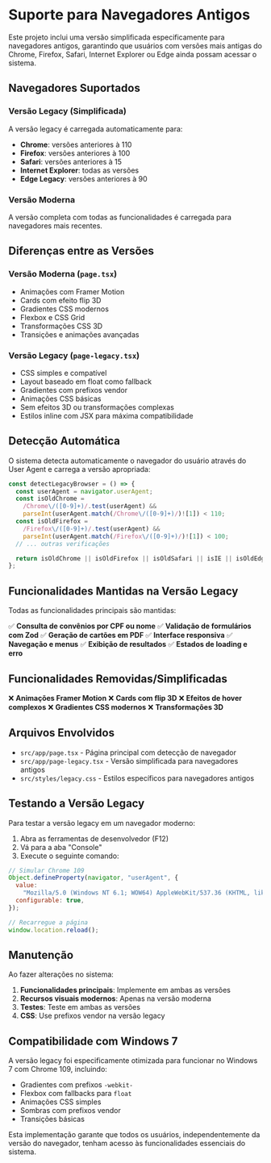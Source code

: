 # Suporte para Navegadores Antigos

Este projeto inclui uma versão simplificada especificamente para navegadores antigos, garantindo que usuários com versões mais antigas do Chrome, Firefox, Safari, Internet Explorer ou Edge ainda possam acessar o sistema.

## Navegadores Suportados

### Versão Legacy (Simplificada)

A versão legacy é carregada automaticamente para:

- **Chrome**: versões anteriores à 110
- **Firefox**: versões anteriores à 100
- **Safari**: versões anteriores à 15
- **Internet Explorer**: todas as versões
- **Edge Legacy**: versões anteriores à 90

### Versão Moderna

A versão completa com todas as funcionalidades é carregada para navegadores mais recentes.

## Diferenças entre as Versões

### Versão Moderna (`page.tsx`)

- Animações com Framer Motion
- Cards com efeito flip 3D
- Gradientes CSS modernos
- Flexbox e CSS Grid
- Transformações CSS 3D
- Transições e animações avançadas

### Versão Legacy (`page-legacy.tsx`)

- CSS simples e compatível
- Layout baseado em float como fallback
- Gradientes com prefixos vendor
- Animações CSS básicas
- Sem efeitos 3D ou transformações complexas
- Estilos inline com JSX para máxima compatibilidade

## Detecção Automática

O sistema detecta automaticamente o navegador do usuário através do User Agent e carrega a versão apropriada:

```typescript
const detectLegacyBrowser = () => {
  const userAgent = navigator.userAgent;
  const isOldChrome =
    /Chrome\/([0-9]+)/.test(userAgent) &&
    parseInt(userAgent.match(/Chrome\/([0-9]+)/)![1]) < 110;
  const isOldFirefox =
    /Firefox\/([0-9]+)/.test(userAgent) &&
    parseInt(userAgent.match(/Firefox\/([0-9]+)/)![1]) < 100;
  // ... outras verificações

  return isOldChrome || isOldFirefox || isOldSafari || isIE || isOldEdge;
};
```

## Funcionalidades Mantidas na Versão Legacy

Todas as funcionalidades principais são mantidas:

✅ **Consulta de convênios por CPF ou nome**
✅ **Validação de formulários com Zod**
✅ **Geração de cartões em PDF**
✅ **Interface responsiva**
✅ **Navegação e menus**
✅ **Exibição de resultados**
✅ **Estados de loading e erro**

## Funcionalidades Removidas/Simplificadas

❌ **Animações Framer Motion**
❌ **Cards com flip 3D**
❌ **Efeitos de hover complexos**
❌ **Gradientes CSS modernos**
❌ **Transformações 3D**

## Arquivos Envolvidos

- `src/app/page.tsx` - Página principal com detecção de navegador
- `src/app/page-legacy.tsx` - Versão simplificada para navegadores antigos
- `src/styles/legacy.css` - Estilos específicos para navegadores antigos

## Testando a Versão Legacy

Para testar a versão legacy em um navegador moderno:

1. Abra as ferramentas de desenvolvedor (F12)
2. Vá para a aba "Console"
3. Execute o seguinte comando:

```javascript
// Simular Chrome 109
Object.defineProperty(navigator, "userAgent", {
  value:
    "Mozilla/5.0 (Windows NT 6.1; WOW64) AppleWebKit/537.36 (KHTML, like Gecko) Chrome/109.0.0.0 Safari/537.36",
  configurable: true,
});

// Recarregue a página
window.location.reload();
```

## Manutenção

Ao fazer alterações no sistema:

1. **Funcionalidades principais**: Implemente em ambas as versões
2. **Recursos visuais modernos**: Apenas na versão moderna
3. **Testes**: Teste em ambas as versões
4. **CSS**: Use prefixos vendor na versão legacy

## Compatibilidade com Windows 7

A versão legacy foi especificamente otimizada para funcionar no Windows 7 com Chrome 109, incluindo:

- Gradientes com prefixos `-webkit-`
- Flexbox com fallbacks para `float`
- Animações CSS simples
- Sombras com prefixos vendor
- Transições básicas

Esta implementação garante que todos os usuários, independentemente da versão do navegador, tenham acesso às funcionalidades essenciais do sistema.





